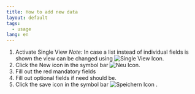 ```yaml
---
title: How to add new data
layout: default
tags:
  - usage
lang: en
---
```

1. Activate Single View
	 *Note:* In case a list instead of individual fields is shown the view can be changed using ![Single View Icon](../images/icons/Multi24.png).
1. Click the New icon in the symbol bar ![Neu Icon](../images/icons/New24.png).
1. Fill out the red mandatory fields
1. Fill out optional fields if need should be.
1. Click the save icon in the symbol bar ![Speichern Icon](../images/icons/Save24.png) .
